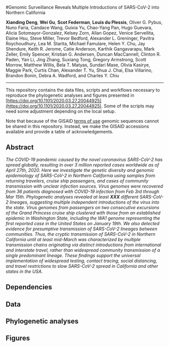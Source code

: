 #Genomic Surveillance Reveals Multiple Introductions of SARS-CoV-2 into Northern California 

**Xianding Deng**, **Wei Gu**, **Scot Federman**, **Louis du Plessis**, Oliver G. Pybus, Nuno Faria, Candace Wang, Guixia Yu, Chao-Yang Pan, Hugo Guevara, Alicia Sotomayor-Gonzalez, Kelsey Zorn, Allan Gopez, Venice Servellita, Elaine Hsu, Steve Miller, Trevor Bedford, Alexander L. Greninger, Pavitra Roychoudhury, Lea M. Starita, Michael Famulare, Helen Y. Chu, Jay Shendure, Keith R. Jerome, Catie Anderson, Karthik Gangavarapu, Mark Zeller, Emily Spencer, Kristian G. Andersen, Duncan MacCannell, Clinton R. Paden, Yan Li, Jing Zhang, Suxiang Tong, Gregory Armstrong, Scott Morrow, Matthew Willis, Bela T. Matyas, Sundari Mase, Olivia Kasirye, Maggie Park, Curtis Chan, Alexander T. Yu, Shua J. Chai, Elsa Villarino, Brandon Bonin, Debra A. Wadford, and Charles Y. Chiu

---

This repository contains the data files, scripts and workflows necessary to reproduce the phylogenetic analyses and figures presented in [https://doi.org/10.1101/2020.03.27.20044925](https://doi.org/10.1101/2020.03.27.20044925). Some of the scripts may need some adjustment depending on the local setup. 

Note that because of the GISAID [terms of use](https://www.gisaid.org/registration/terms-of-use/) genomic sequences cannot be shared in this repository. Instead, we make the GISAID accessions available and provide a table of acknowledgements. 



## Abstract

_The COVID-19 pandemic caused by the novel coronavirus SARS-CoV-2 has spread globally, resulting in over 3 million reported cases worldwide as of April 27th, 2020. Here we investigate the genetic diversity and genomic epidemiology of SARS-CoV-2 in Northern California using samples from returning travelers, cruise ship passengers, and cases of community transmission with unclear infection sources. Virus genomes were recovered from 36 patients diagnosed with COVID-19 infection from Feb 3rd through Mar 15th. Phylogenetic analyses revealed at least **XXX** different SARS-CoV-2 lineages, suggesting multiple independent introductions of the virus into the state. Virus genomes from passengers on two consecutive excursions of the Grand Princess cruise ship clustered with those from an established epidemic in Washington State, including the WA1 genome representing the first reported case in the United States on January 19th. We also detected evidence for presumptive transmission of SARS-CoV-2 lineages between communities. Thus, the cryptic transmission of SARS-CoV-2 in Northern California until at least mid-March was characterized by multiple transmission chains originating via distinct introductions from international and interstate travel, rather than widespread community transmission of a single predominant lineage. These findings support the universal implementation of widespread testing, contact tracing, social distancing, and travel restrictions to slow SARS-CoV-2 spread in California and other states in the USA._


## Dependencies


## Data



## Phylogenetic analyses


## Figures